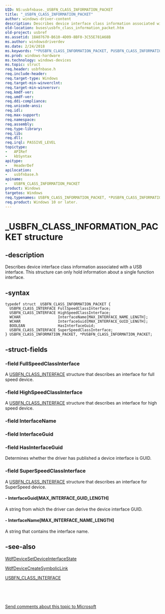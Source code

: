 ```yaml
---
UID: NS:usbfnbase._USBFN_CLASS_INFORMATION_PACKET
title: "_USBFN_CLASS_INFORMATION_PACKET"
author: windows-driver-content
description: Describes device interface class information associated with a USB interface. This structure can only hold information about a single function interface.
old-location: buses\usbfn_class_information_packet.htm
old-project: usbref
ms.assetid: 18A07670-B610-4D09-8BF0-3C55E781A68B
ms.author: windowsdriverdev
ms.date: 2/24/2018
ms.keywords: "*PUSBFN_CLASS_INFORMATION_PACKET, PUSBFN_CLASS_INFORMATION_PACKET, PUSBFN_CLASS_INFORMATION_PACKET structure pointer [Buses], USBFN_CLASS_INFORMATION_PACKET, USBFN_CLASS_INFORMATION_PACKET structure [Buses], _USBFN_CLASS_INFORMATION_PACKET, buses.usbfn_class_information_packet, usbfnbase/PUSBFN_CLASS_INFORMATION_PACKET, usbfnbase/USBFN_CLASS_INFORMATION_PACKET"
ms.prod: windows-hardware
ms.technology: windows-devices
ms.topic: struct
req.header: usbfnbase.h
req.include-header: 
req.target-type: Windows
req.target-min-winverclnt: 
req.target-min-winversvr: 
req.kmdf-ver: 
req.umdf-ver: 
req.ddi-compliance: 
req.unicode-ansi: 
req.idl: 
req.max-support: 
req.namespace: 
req.assembly: 
req.type-library: 
req.lib: 
req.dll: 
req.irql: PASSIVE_LEVEL
topictype:
-	APIRef
-	kbSyntax
apitype:
-	HeaderDef
apilocation:
-	usbfnbase.h
apiname:
-	USBFN_CLASS_INFORMATION_PACKET
product: Windows
targetos: Windows
req.typenames: USBFN_CLASS_INFORMATION_PACKET, *PUSBFN_CLASS_INFORMATION_PACKET
req.product: Windows 10 or later.
---
```


# _USBFN_CLASS_INFORMATION_PACKET structure


## -description


Describes device interface class information associated with a USB interface. This structure can only hold information about a single function interface.


## -syntax


````
typedef struct _USBFN_CLASS_INFORMATION_PACKET {
  USBFN_CLASS_INTERFACE FullSpeedClassInterface;
  USBFN_CLASS_INTERFACE HighSpeedClassInterface;
  WCHAR                 InterfaceName[MAX_INTERFACE_NAME_LENGTH];
  WCHAR                 InterfaceGuid[MAX_INTERFACE_GUID_LENGTH];
  BOOLEAN               HasInterfaceGuid;
  USBFN_CLASS_INTERFACE SuperSpeedClassInterface;
} USBFN_CLASS_INFORMATION_PACKET, *PUSBFN_CLASS_INFORMATION_PACKET;
````


## -struct-fields




### -field FullSpeedClassInterface

A <a href="..\usbfnbase\ns-usbfnbase-_usbfn_class_interface.md">USBFN_CLASS_INTERFACE</a> structure that describes an interface for full speed device.


### -field HighSpeedClassInterface

A <a href="..\usbfnbase\ns-usbfnbase-_usbfn_class_interface.md">USBFN_CLASS_INTERFACE</a> structure that describes an interface for high speed device.


### -field InterfaceName

 


### -field InterfaceGuid

 


### -field HasInterfaceGuid

Determines whether the driver has published a device interface is GUID. 


### -field SuperSpeedClassInterface

A <a href="..\usbfnbase\ns-usbfnbase-_usbfn_class_interface.md">USBFN_CLASS_INTERFACE</a> structure that describes an interface for SuperSpeed device.


#### - InterfaceGuid[MAX_INTERFACE_GUID_LENGTH]

A string from which the driver can derive the device interface GUID.


#### - InterfaceName[MAX_INTERFACE_NAME_LENGTH]

A string that contains the interface name.


## -see-also

<a href="..\wdfdevice\nf-wdfdevice-wdfdevicesetdeviceinterfacestate.md">WdfDeviceSetDeviceInterfaceState</a>



<a href="..\wdfdevice\nf-wdfdevice-wdfdevicecreatesymboliclink.md">WdfDeviceCreateSymbolicLink</a>



<a href="..\usbfnbase\ns-usbfnbase-_usbfn_class_interface.md">USBFN_CLASS_INTERFACE</a>



 

 

<a href="mailto:wsddocfb@microsoft.com?subject=Documentation%20feedback [usbref\buses]:%20USBFN_CLASS_INFORMATION_PACKET structure%20 RELEASE:%20(2/24/2018)&amp;body=%0A%0APRIVACY STATEMENT%0A%0AWe use your feedback to improve the documentation. We don't use your email address for any other purpose, and we'll remove your email address from our system after the issue that you're reporting is fixed. While we're working to fix this issue, we might send you an email message to ask for more info. Later, we might also send you an email message to let you know that we've addressed your feedback.%0A%0AFor more info about Microsoft's privacy policy, see http://privacy.microsoft.com/en-us/default.aspx." title="Send comments about this topic to Microsoft">Send comments about this topic to Microsoft</a>

